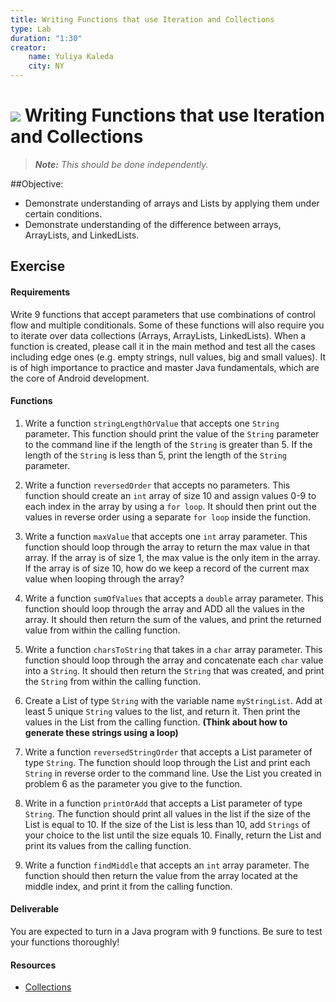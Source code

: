 ```yaml
---
title: Writing Functions that use Iteration and Collections
type: Lab
duration: "1:30"
creator:
    name: Yuliya Kaleda
    city: NY
---
```


# ![](https://ga-dash.s3.amazonaws.com/production/assets/logo-9f88ae6c9c3871690e33280fcf557f33.png) Writing Functions that use Iteration and Collections

> ***Note:*** _This should be done independently._

##Objective:
- Demonstrate understanding of arrays and Lists by applying them under certain conditions.
- Demonstrate understanding of the difference between arrays, ArrayLists, and LinkedLists.


## Exercise

#### Requirements
Write 9 functions that accept parameters that use combinations of control flow and multiple conditionals. Some of these functions will also require you to iterate over data collections (Arrays, ArrayLists, LinkedLists). When a function is created, please call it in the main method and test all the cases including edge ones (e.g. empty strings, null values, big and small values). It is of high importance to practice and master Java fundamentals, which are the core of Android development.

#### Functions
1. Write a function `stringLengthOrValue` that accepts one `String` parameter. This function should print the value of the `String` parameter to the command line if the length of the `String` is greater than 5. If the length of the `String` is less than 5, print the length of the `String` parameter.

2. Write a function `reversedOrder` that accepts no parameters. This function should create an `int` array of size 10 and assign values 0-9 to each index in the array by using a `for loop`. It should then print out the values in reverse order using a separate `for loop` inside the function.

3. Write a function `maxValue` that accepts one `int` array parameter. This function should loop through the array to return the max value in that array. If the array is of size 1, the max value is the only item in the array. If the array is of size 10, how do we keep a record of the current max value when looping through the array?

4. Write a function `sumOfValues` that accepts a `double` array parameter. This function should loop through the array and ADD all the values in the array. It should then return the sum of the values, and print the returned value from within the calling function.

5. Write a function `charsToString` that takes in a `char` array parameter. This function should loop through the array and concatenate each `char` value into a `String`. It should then return the `String` that was created, and print the `String` from within the calling function.

6. Create a List of type `String` with the variable name `myStringList`. Add at least 5 unique `String` values to the list, and return it. Then print the values in the List from the calling function. **(Think about how to generate these strings using a loop)**

7. Write a function `reversedStringOrder` that accepts a List parameter of type `String`. The function should loop through the List and print each `String` in reverse order to the command line. Use the List you created in problem 6 as the parameter you give to the function.

8. Write in a function `printOrAdd` that accepts a List parameter of type `String`. The function should print all values in the list if the size of the List is equal to 10. If the size of the List is less than 10, add `Strings` of your choice to the list until the size equals 10. Finally, return the List and print its values from the calling function.

10. Write a function `findMiddle` that accepts an `int` array parameter. The function should then return the value from the array located at the middle index, and print it from the calling function.

#### Deliverable

You are expected to turn in a Java program with 9 functions. Be sure to test your functions thoroughly!

#### Resources

- [Collections](https://developer.android.com/reference/java/util/Collections.html)
